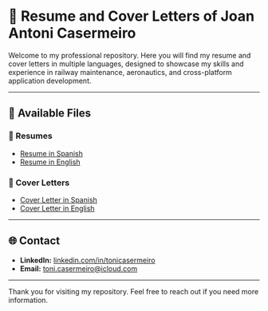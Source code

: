 # 📄 Resume and Cover Letters of Joan Antoni Casermeiro

Welcome to my professional repository. Here you will find my resume and cover letters in multiple languages, designed to showcase my skills and experience in railway maintenance, aeronautics, and cross-platform application development.

---

## 📝 Available Files

### 📌 Resumes
- [Resume in Spanish](./CV_Joan_Antoni_Casermeiro_ES.md)
- [Resume in English](./CV_Joan_Antoni_Casermeiro_EN.md)

### 📌 Cover Letters
- [Cover Letter in Spanish](./Carta_Presentacion_Joan_Antoni_Casermeiro_ES.md)
- [Cover Letter in English](./Cover_Letter_Joan_Antoni_Casermeiro_EN.md)

---

## 🌐 Contact
- **LinkedIn:** [linkedin.com/in/tonicasermeiro](https://www.linkedin.com/in/tonicasermeiro)
- **Email:** [toni.casermeiro@icloud.com](mailto:toni.casermeiro@icloud.com)

---

Thank you for visiting my repository. Feel free to reach out if you need more information.
